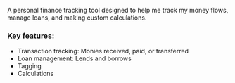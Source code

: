 A personal finance tracking tool designed to help me track my money flows, manage loans, and making custom calculations.

### Key features:

- Transaction tracking: Monies received, paid, or transferred
- Loan management: Lends and borrows
- Tagging
- Calculations
